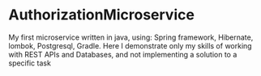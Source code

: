 # AuthorizationMicroservice
My first microservice written in java, using:  Spring framework, Hibernate, lombok, Postgresql, Gradle.  Here I demonstrate only my skills of working with REST APIs and Databases, and not implementing a solution to a specific task
